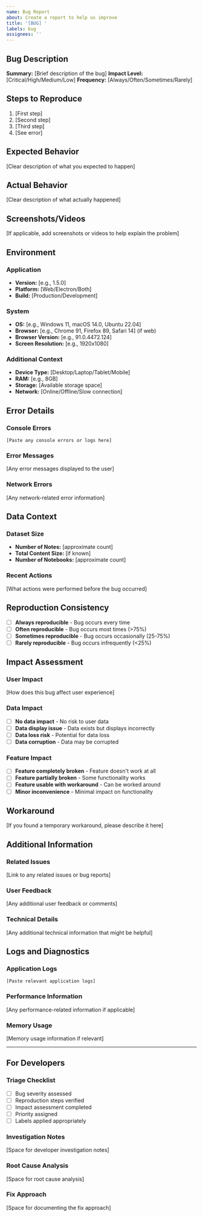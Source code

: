 ```yaml
---
name: Bug Report
about: Create a report to help us improve
title: '[BUG] '
labels: bug
assignees: ''
---
```


## Bug Description

**Summary:** [Brief description of the bug]
**Impact Level:** [Critical/High/Medium/Low]
**Frequency:** [Always/Often/Sometimes/Rarely]

## Steps to Reproduce

1. [First step]
2. [Second step]
3. [Third step]
4. [See error]

## Expected Behavior

[Clear description of what you expected to happen]

## Actual Behavior

[Clear description of what actually happened]

## Screenshots/Videos

[If applicable, add screenshots or videos to help explain the problem]

## Environment

### Application

- **Version:** [e.g., 1.5.0]
- **Platform:** [Web/Electron/Both]
- **Build:** [Production/Development]

### System

- **OS:** [e.g., Windows 11, macOS 14.0, Ubuntu 22.04]
- **Browser:** [e.g., Chrome 91, Firefox 89, Safari 14] (if web)
- **Browser Version:** [e.g., 91.0.4472.124]
- **Screen Resolution:** [e.g., 1920x1080]

### Additional Context

- **Device Type:** [Desktop/Laptop/Tablet/Mobile]
- **RAM:** [e.g., 8GB]
- **Storage:** [Available storage space]
- **Network:** [Online/Offline/Slow connection]

## Error Details

### Console Errors

```
[Paste any console errors or logs here]
```

### Error Messages

[Any error messages displayed to the user]

### Network Errors

[Any network-related error information]

## Data Context

### Dataset Size

- **Number of Notes:** [approximate count]
- **Total Content Size:** [if known]
- **Number of Notebooks:** [approximate count]

### Recent Actions

[What actions were performed before the bug occurred]

## Reproduction Consistency

- [ ] **Always reproducible** - Bug occurs every time
- [ ] **Often reproducible** - Bug occurs most times (>75%)
- [ ] **Sometimes reproducible** - Bug occurs occasionally (25-75%)
- [ ] **Rarely reproducible** - Bug occurs infrequently (<25%)

## Impact Assessment

### User Impact

[How does this bug affect user experience]

### Data Impact

- [ ] **No data impact** - No risk to user data
- [ ] **Data display issue** - Data exists but displays incorrectly
- [ ] **Data loss risk** - Potential for data loss
- [ ] **Data corruption** - Data may be corrupted

### Feature Impact

- [ ] **Feature completely broken** - Feature doesn't work at all
- [ ] **Feature partially broken** - Some functionality works
- [ ] **Feature usable with workaround** - Can be worked around
- [ ] **Minor inconvenience** - Minimal impact on functionality

## Workaround

[If you found a temporary workaround, please describe it here]

## Additional Information

### Related Issues

[Link to any related issues or bug reports]

### User Feedback

[Any additional user feedback or comments]

### Technical Details

[Any additional technical information that might be helpful]

## Logs and Diagnostics

### Application Logs

```
[Paste relevant application logs]
```

### Performance Information

[Any performance-related information if applicable]

### Memory Usage

[Memory usage information if relevant]

---

## For Developers

### Triage Checklist

- [ ] Bug severity assessed
- [ ] Reproduction steps verified
- [ ] Impact assessment completed
- [ ] Priority assigned
- [ ] Labels applied appropriately

### Investigation Notes

[Space for developer investigation notes]

### Root Cause Analysis

[Space for root cause analysis]

### Fix Approach

[Space for documenting the fix approach]
